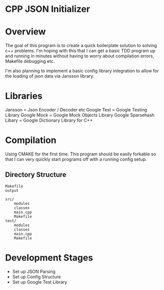 CPP JSON Initializer
=

Overview
=

The goal of this program is to create a quick boilerplate solution to solving c++ problems. I'm hoping with this that I can get a basic TDD program up and running in minutes without having to worry about compilation errors, Makefile debugging etc. 

I'm also planning to implement a basic config library integration to allow for the loading of json data via Jansson library.

Libraries
=

Jansson = Json Encoder / Decoder etc
Google Test = Google Testing Library
Google Mock = Google Mock Objects Library
Google Sparsehash Libary = Google Dictionary Library for C++


Compilation
=

Using CMAKE for the first time. This program should be easily forkable so that I can very quickly start programs off with a running config setup. 

Directory Structure
-

	Makefile
	output

	src/
		modules
		classes
		main.cpp
		Makefile
	test/
		modules
		classes
		main.cpp
		Makefile


Development Stages
=

-	Set up JSON Parsing
-	Set up Config Structure
-	Set up Google Test Library

